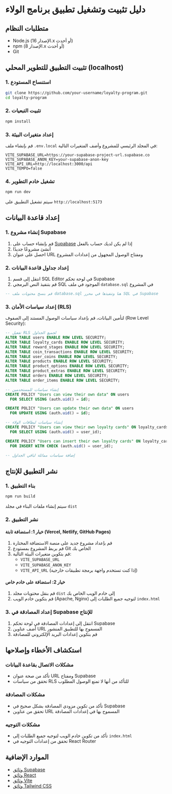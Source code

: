 # دليل تثبيت وتشغيل تطبيق برنامج الولاء

## متطلبات النظام

- Node.js (الإصدار 16.x أو أحدث)
- npm (الإصدار 8.x أو أحدث)
- Git

## تثبيت التطبيق للتطوير المحلي (localhost)

### 1. استنساخ المستودع

```bash
git clone https://github.com/your-username/loyalty-program.git
cd loyalty-program
```

### 2. تثبيت التبعيات

```bash
npm install
```

### 3. إعداد متغيرات البيئة

قم بإنشاء ملف `.env.local` في المجلد الرئيسي للمشروع وأضف المتغيرات التالية:

```
VITE_SUPABASE_URL=https://your-supabase-project-url.supabase.co
VITE_SUPABASE_ANON_KEY=your-supabase-anon-key
VITE_API_URL=http://localhost:3000/api
VITE_TEMPO=false
```

### 4. تشغيل خادم التطوير

```bash
npm run dev
```

سيتم تشغيل التطبيق على `http://localhost:5173`

## إعداد قاعدة البيانات

### 1. إنشاء مشروع Supabase

1. قم بإنشاء حساب على [Supabase](https://supabase.com/) إذا لم يكن لديك حساب بالفعل
2. أنشئ مشروعًا جديدًا
3. احصل على عنوان URL ومفتاح الوصول المجهول من إعدادات المشروع

### 2. إعداد جداول قاعدة البيانات

1. انتقل إلى قسم SQL Editor في لوحة تحكم Supabase
2. قم بتنفيذ النص البرمجي SQL الموجود في ملف `database.sql` في المشروع

```sql
-- قم بنسخ محتويات ملف database.sql هنا وتنفيذها في محرر SQL في Supabase
```

### 3. إعداد سياسات الأمان (RLS)

لتأمين البيانات، قم بإعداد سياسات الوصول المستند إلى الصفوف (Row Level Security):

```sql
-- تفعيل RLS لجميع الجداول
ALTER TABLE users ENABLE ROW LEVEL SECURITY;
ALTER TABLE loyalty_cards ENABLE ROW LEVEL SECURITY;
ALTER TABLE reward_stages ENABLE ROW LEVEL SECURITY;
ALTER TABLE coin_transactions ENABLE ROW LEVEL SECURITY;
ALTER TABLE user_coins ENABLE ROW LEVEL SECURITY;
ALTER TABLE products ENABLE ROW LEVEL SECURITY;
ALTER TABLE product_options ENABLE ROW LEVEL SECURITY;
ALTER TABLE product_extras ENABLE ROW LEVEL SECURITY;
ALTER TABLE orders ENABLE ROW LEVEL SECURITY;
ALTER TABLE order_items ENABLE ROW LEVEL SECURITY;

-- إنشاء سياسات للمستخدمين
CREATE POLICY "Users can view their own data" ON users
  FOR SELECT USING (auth.uid() = id);

CREATE POLICY "Users can update their own data" ON users
  FOR UPDATE USING (auth.uid() = id);

-- إنشاء سياسات لبطاقات الولاء
CREATE POLICY "Users can view their own loyalty cards" ON loyalty_cards
  FOR SELECT USING (auth.uid() = user_id);

CREATE POLICY "Users can insert their own loyalty cards" ON loyalty_cards
  FOR INSERT WITH CHECK (auth.uid() = user_id);

-- إضافة سياسات مماثلة لباقي الجداول
```

## نشر التطبيق للإنتاج

### 1. بناء التطبيق

```bash
npm run build
```

سيتم إنشاء ملفات البناء في مجلد `dist`

### 2. نشر التطبيق

#### خيار 1: استضافة ثابتة (Vercel, Netlify, GitHub Pages)

1. قم بإعداد مشروع جديد على منصة الاستضافة المختارة
2. قم بربط المشروع بمستودع Git الخاص بك
3. قم بتكوين متغيرات البيئة التالية:
   - `VITE_SUPABASE_URL`
   - `VITE_SUPABASE_ANON_KEY`
   - `VITE_API_URL` (إذا كنت تستخدم واجهة برمجة تطبيقات خارجية)

#### خيار 2: استضافة على خادم خاص

1. قم بنقل محتويات مجلد `dist` إلى خادم الويب الخاص بك
2. قم بتكوين خادم الويب (Apache, Nginx) لتوجيه جميع الطلبات إلى `index.html`

### 3. إعداد المصادقة في Supabase للإنتاج

1. انتقل إلى إعدادات المصادقة في لوحة تحكم Supabase
2. أضف عناوين URL المسموح بها للتطبيق المنشور
3. قم بتكوين إعدادات البريد الإلكتروني للمصادقة

## استكشاف الأخطاء وإصلاحها

### مشكلات الاتصال بقاعدة البيانات

- تأكد من صحة عنوان URL ومفتاح Supabase
- تحقق من سياسات RLS للتأكد من أنها لا تمنع الوصول المطلوب

### مشكلات المصادقة

- تأكد من تكوين مزودي المصادقة بشكل صحيح في Supabase
- تحقق من عناوين URL المسموح بها في إعدادات المصادقة

### مشكلات التوجيه

- تأكد من تكوين خادم الويب لتوجيه جميع الطلبات إلى `index.html`
- تحقق من إعدادات التوجيه في React Router

## الموارد الإضافية

- [وثائق Supabase](https://supabase.com/docs)
- [وثائق React](https://reactjs.org/docs/getting-started.html)
- [وثائق Vite](https://vitejs.dev/guide/)
- [وثائق Tailwind CSS](https://tailwindcss.com/docs)
